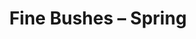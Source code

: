 ---
layout: product
title: "Fine Bushes – Spring"
price: "1000" 
desc: "Žbunje"
img_path: "/assets/img/701.webp"
brand: "ModelScene"
available: true
special_offer: false
new: false
soon: false
cat: "080000"
subcat: "080300"
subsubcat: "0N/A"
sifra: "701"
popular: false
spec: false
---